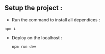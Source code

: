 ## Setup the project :

- Run the command to install all dependices :
```
npm i
```

- Deploy on the localhost :
  ```
  npm run dev
  ```
